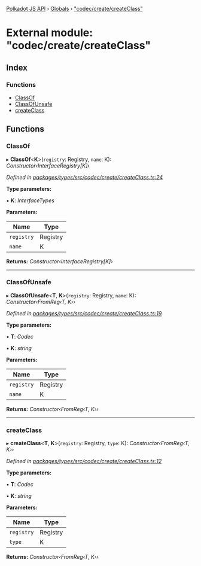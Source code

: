 [Polkadot JS API](../README.md) › [Globals](../globals.md) › ["codec/create/createClass"](_codec_create_createclass_.md)

# External module: "codec/create/createClass"

## Index

### Functions

* [ClassOf](_codec_create_createclass_.md#classof)
* [ClassOfUnsafe](_codec_create_createclass_.md#classofunsafe)
* [createClass](_codec_create_createclass_.md#createclass)

## Functions

###  ClassOf

▸ **ClassOf**<**K**>(`registry`: Registry, `name`: K): *Constructor‹InterfaceRegistry[K]›*

*Defined in [packages/types/src/codec/create/createClass.ts:24](https://github.com/polkadot-js/api/blob/6ba28c8ad2/packages/types/src/codec/create/createClass.ts#L24)*

**Type parameters:**

▪ **K**: *InterfaceTypes*

**Parameters:**

Name | Type |
------ | ------ |
`registry` | Registry |
`name` | K |

**Returns:** *Constructor‹InterfaceRegistry[K]›*

___

###  ClassOfUnsafe

▸ **ClassOfUnsafe**<**T**, **K**>(`registry`: Registry, `name`: K): *Constructor‹FromReg‹T, K››*

*Defined in [packages/types/src/codec/create/createClass.ts:19](https://github.com/polkadot-js/api/blob/6ba28c8ad2/packages/types/src/codec/create/createClass.ts#L19)*

**Type parameters:**

▪ **T**: *Codec*

▪ **K**: *string*

**Parameters:**

Name | Type |
------ | ------ |
`registry` | Registry |
`name` | K |

**Returns:** *Constructor‹FromReg‹T, K››*

___

###  createClass

▸ **createClass**<**T**, **K**>(`registry`: Registry, `type`: K): *Constructor‹FromReg‹T, K››*

*Defined in [packages/types/src/codec/create/createClass.ts:12](https://github.com/polkadot-js/api/blob/6ba28c8ad2/packages/types/src/codec/create/createClass.ts#L12)*

**Type parameters:**

▪ **T**: *Codec*

▪ **K**: *string*

**Parameters:**

Name | Type |
------ | ------ |
`registry` | Registry |
`type` | K |

**Returns:** *Constructor‹FromReg‹T, K››*
